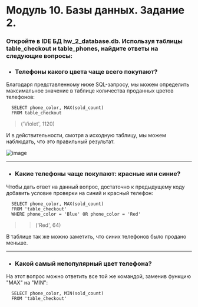 # Модуль 10. Базы данных. Задание 2.

### Откройте в IDE БД hw_2_database.db. Используя таблицы table_checkout и table_phones, найдите ответы на следующие вопросы:
- ### Телефоны какого цвета чаще всего покупают?

Благодаря представленному ниже SQL-запросу, мы можем определить максимальное значение в таблице количества проданных цветов телефонов:

``` MySQL
  SELECT phone_color, MAX(sold_count)
  FROM table_checkout
```

> ('Violet', 1120)



И в действительности, смотря а исходную таблицу, мы можем наблюдать, что это правильный результат.

![image](https://github.com/DmitryMosin/MosinPythonAdvanced/assets/112868100/5961a860-ad4c-40be-a90b-1f34a5edbdf7)

-------------------------------------------------------------------------------------------------------------------------------


- ### Какие телефоны чаще покупают: красные или синие?

Чтобы дать ответ на данный вопрос, достаточно к предыдущему коду добавить условие проверки на синий и красный телефон:

``` MySQL
  SELECT phone_color, MAX(sold_count)
  FROM 'table_checkout'
  WHERE phone_color = 'Blue' OR phone_color = 'Red'
```

>> ('Red', 64)

В таблице так же можно заметить, что синих телефонов было продано меньше.

--------------------------------------------------------------------------------------------------------------------------------


- ### Какой самый непопулярный цвет телефона?

На этот вопрос можно ответить все той же командой, заменив функцию "MAX" на "MIN":

``` MySQL
  SELECT phone_color, MIN(sold_count)
  FROM 'table_checkout'
```

